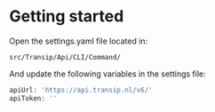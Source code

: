 # Getting started
Open the settings.yaml file located in:
```
src/Transip/Api/CLI/Command/
```
And update the following variables in the settings file:
```php
apiUrl: 'https://api.transip.nl/v6/'
apiToken: ''
```
